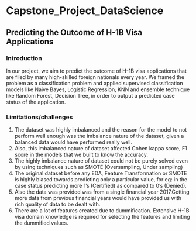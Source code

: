# Capstone_Project_DataScience

## Predicting the Outcome of H-1B Visa Applications

### Introduction
In our project, we aim to predict the outcome of H-1B visa applications that are filed by many high-skilled foreign nationals every year. We framed the problem as a classification problem and applied supervised classification models like Naive Bayes, Logistic Regression, KNN and ensemble technique like Random Forest, Decision Tree, in order to output a predicted case status of the application.

### Limitations/challenges

1. The dataset was highly imbalanced and the reason for the model to not perform well enough was the imbalance nature of the dataset, given a balanced data would have performed really well.
2. Also, this imbalanced nature of dataset affected Cohen kappa score, F1 score in the models that we built to know the accuracy.
3. The highly imbalance nature of dataset could not be purely solved even by using techniques such as SMOTE (Oversampling, Under sampling)
4. The original dataset before any EDA, Feature Transformation or SMOTE is highly biased towards predicting only a particular value, for eg: in the case status predicting more 1’s (Certified) as compared to 0’s (Denied).
5. Also the data was provided was from a single financial year 2017.Getting more data from previous financial years would have provided us with rich quality of data to be dealt with.
6. There are a lot of features created due to dummification. Extensive H-1B visa domain knowledge is required for selecting the features and limiting the dummified values.
